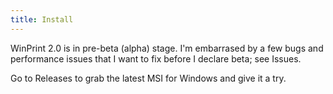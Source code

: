 ```yaml
---
title: Install
---
```


WinPrint 2.0 is in pre-beta (alpha) stage. I'm embarrased by a few bugs and performance issues that I want to fix before I declare beta; see Issues.

Go to Releases to grab the latest MSI for Windows and give it a try.
